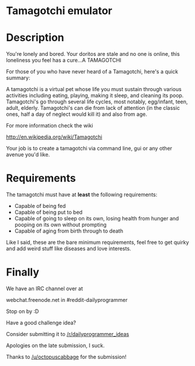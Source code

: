 # Tamagotchi emulator
<div class="md"><h1>Description</h1>
<p>You're lonely and bored. Your doritos are stale and no one is online, this loneliness you feel has a cure...A TAMAGOTCHI</p>
<p>For those of you who have never heard of a Tamagotchi, here's a quick summary:</p>
<p>A tamagotchi is a virtual pet whose life you must sustain through various activities including eating, playing, making it sleep, and cleaning its poop. Tamagotchi's go through several life cycles, most notably, egg/infant, teen, adult, elderly. Tamagotchi's can die from lack of attention (in the classic ones, half a day of neglect would kill it) and also from age.</p>
<p>For more information check the wiki</p>
<p><a href="http://en.wikipedia.org/wiki/Tamagotchi">http://en.wikipedia.org/wiki/Tamagotchi</a></p>
<p>Your job is to create a tamagotchi via command line, gui or any other avenue you'd like.</p>
<h1>Requirements</h1>
<p>The tamagotchi must have at <strong>least</strong> the following requirements:</p>
<ul>
<li>Capable of being fed</li>
<li>Capable of being put to bed</li>
<li>Capable of going to sleep on its own, losing health from hunger and pooping on its own without prompting</li>
<li>Capable of aging from birth through to death</li>
</ul>
<p>Like I said, these are the bare minimum requirements, feel free to get quirky and add weird stuff like diseases and love interests.</p>
<h1>Finally</h1>
<p>We have an IRC channel over at </p>
<p>webchat.freenode.net in #reddit-dailyprogrammer</p>
<p>Stop on by :D</p>
<p>Have a good challenge idea?</p>
<p>Consider submitting it to <a href="/r/dailyprogrammer_ideas">/r/dailyprogrammer_ideas</a></p>
<p>Apologies on the late submission, I suck.</p>
<p>Thanks to <a href="/u/octopuscabbage">/u/octopuscabbage</a> for the submission!</p>
</div>
